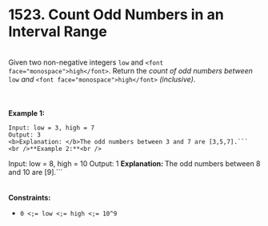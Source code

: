 # 1523. Count Odd Numbers in an Interval Range

<br />Given two non-negative integers `low` and `<font face="monospace">high</font>`. Return the <em>count of odd numbers between </em>`low`<em> and </em>`<font face="monospace">high</font>`<em> (inclusive)</em>.<br />
<br /> <br />
<br />**Example 1:**<br />
```
Input: low = 3, high = 7
Output: 3
<b>Explanation: </b>The odd numbers between 3 and 7 are [3,5,7].```
<br />**Example 2:**<br />
```
Input: low = 8, high = 10
Output: 1
<b>Explanation: </b>The odd numbers between 8 and 10 are [9].```
<br /> <br />
<br />**Constraints:**<br />

* `0 <;= low <;= high <;= 10^9`